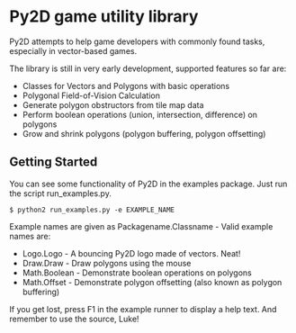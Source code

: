 Py2D game utility library
=========================

Py2D attempts to help game developers with commonly found tasks, especially in vector-based games.

The library is still in very early development, supported features so far are:

* Classes for Vectors and Polygons with basic operations
* Polygonal Field-of-Vision Calculation
* Generate polygon obstructors from tile map data
* Perform boolean operations (union, intersection, difference) on polygons
* Grow and shrink polygons (polygon buffering, polygon offsetting)

Getting Started
---------------

You can see some functionality of Py2D in the examples package. Just run the script run_examples.py.

	$ python2 run_examples.py -e EXAMPLE_NAME

Example names are given as Packagename.Classname - Valid example names are:

* Logo.Logo - A bouncing Py2D logo made of vectors. Neat!
* Draw.Draw - Draw polygons using the mouse
* Math.Boolean - Demonstrate boolean operations on polygons
* Math.Offset - Demonstrate polygon offsetting (also known as polygon buffering)

If you get lost, press F1 in the example runner to display a help text. And remember to use the source, Luke!
